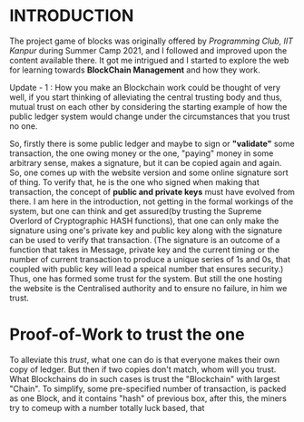 # INTRODUCTION
 The project game of blocks was originally offered by *Programming Club, IIT Kanpur* during Summer Camp 2021, and I followed and improved upon the content available there. It got me intrigued and I started to explore the web for learning towards __BlockChain Management__ and how they work. 

Update - 1 : How you make an Blockchain work could be thought of very well, if you start thinking of alleviating the central trusting body and thus, mutual trust on each other by considering the starting example of how the public ledger system would change under the circumstances that you trust no one.


So, firstly there is some public ledger and maybe to sign or **"validate"** some transaction, the one owing money or the one, "paying" money in some arbitrary sense, makes a signature, but it can be copied again and again. So, one comes up with the website version and some online signature sort of thing. To verify that, he is the one who signed when making that transaction, the concept of **public and private keys** must have evolved from there. I am here in the introduction, not getting in the formal workings of the system, but one can think and get assured(by trusting the Supreme Overlord of Cryptographic HASH functions), that one can only make the signature using one's private key and public key along with the signature can be used to verify that transaction. (The signature is an outcome of a function that takes in Message, private key and the current timing or the number of current transaction to produce a unique series of 1s and 0s, that coupled with public key will lead a speical number that ensures security.) Thus, one has formed some trust for the system. But still the one hosting the website is the Centralised authority and to ensure no failure, in him we trust. 

# Proof-of-Work to trust the one
To alleviate this _trust_, what one can do is that everyone makes their own copy of ledger. But then if two copies don't match, whom will you trust. What Blockchains do in such cases is trust the "Blockchain" with largest "Chain". To simplify, some pre-specified number of transaction, is packed as one Block, and it contains "hash" of previous box, after this, the miners try to comeup with a number totally luck based, that 
